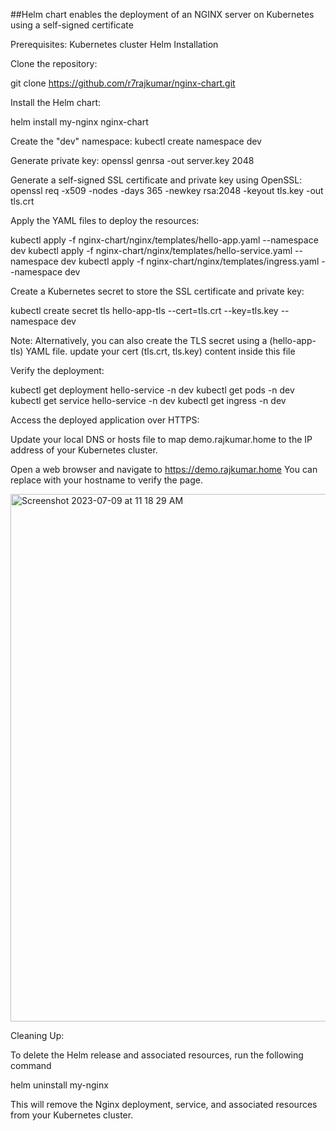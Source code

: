 ##Helm chart enables the deployment of an NGINX server on Kubernetes using a self-signed certificate

Prerequisites: Kubernetes cluster Helm Installation

Clone the repository:

git clone https://github.com/r7rajkumar/nginx-chart.git

Install the Helm chart:

helm install my-nginx nginx-chart

Create the "dev" namespace: kubectl create namespace dev

Generate private key: openssl genrsa -out server.key 2048

Generate a self-signed SSL certificate and private key using OpenSSL: openssl req -x509 -nodes -days 365 -newkey rsa:2048 -keyout tls.key -out tls.crt

Apply the YAML files to deploy the resources:

kubectl apply -f nginx-chart/nginx/templates/hello-app.yaml --namespace dev kubectl apply -f nginx-chart/nginx/templates/hello-service.yaml --namespace dev kubectl apply -f nginx-chart/nginx/templates/ingress.yaml --namespace dev

Create a Kubernetes secret to store the SSL certificate and private key:

kubectl create secret tls hello-app-tls --cert=tls.crt --key=tls.key --namespace dev

Note: Alternatively, you can also create the TLS secret using a (hello-app-tls) YAML file. update your cert (tls.crt, tls.key) content inside this file

Verify the deployment:

kubectl get deployment hello-service -n dev kubectl get pods -n dev kubectl get service hello-service -n dev kubectl get ingress -n dev

Access the deployed application over HTTPS:

Update your local DNS or hosts file to map demo.rajkumar.home to the IP address of your Kubernetes cluster.

Open a web browser and navigate to https://demo.rajkumar.home You can replace with your hostname to verify the page.

<img width="844" alt="Screenshot 2023-07-09 at 11 18 29 AM" src="https://github.com/r7rajkumar/nginx-chart/assets/27937636/3d726f80-56e3-46f1-8721-2066d9bdadfa">

Cleaning Up:

To delete the Helm release and associated resources, run the following command

helm uninstall my-nginx

This will remove the Nginx deployment, service, and associated resources from your Kubernetes cluster.

